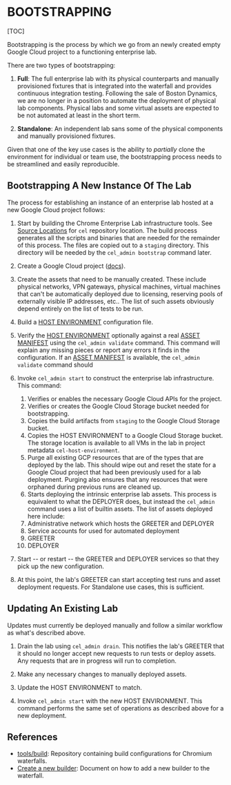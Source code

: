 # BOOTSTRAPPING

[TOC]

Bootstrapping is the process by which we go from an newly created empty Google
Cloud project to a functioning enterprise lab.

There are two types of bootstrapping:


1.   **Full**: The full enterprise lab with its physical counterparts and
     manually provisioned fixtures that is integrated into the waterfall and
     provides continuous integration testing. Following the sale of Boston
     Dynamics, we are no longer in a position to automate the deployment of
     physical lab components.  Physical labs and some virtual assets are
     expected to be not automated at least in the short term.

1.   **Standalone**: An independent lab sans some of the physical components and
     manually provisioned fixtures.

Given that one of the key use cases is the ability to *partially* clone the
environment for individual or team use, the bootstrapping process needs to be
streamlined and easily reproducible.


## Bootstrapping A New Instance Of The Lab

The process for establishing an instance of an enterprise lab hosted at a new
Google Cloud project follows:


1.  Start by building the Chrome Enterprise Lab infrastructure tools. See
    [Source Locations][] for `cel` repository location. The build process
    generates all the scripts and binaries that are needed for the remainder of
    this process.  The files are copied out to a `staging` directory. This
    directory will be needed by the `cel_admin bootstrap` command later.

1.  Create a Google Cloud project
    ([docs](https://cloud.google.com/resource-manager/docs/creating-managing-projects)).

1.  Create the assets that need to be manually created. These include physical
    networks, VPN gateways, physical machines, virtual machines that can't be
    automatically deployed due to licensing, reserving pools of externally
    visible IP addresses, etc.. The list of such assets obviously depend
    entirely on the list of tests to be run.

1.  Build a [HOST ENVIRONMENT][] configuration file.

1.  Verify the [HOST ENVIRONMENT][] optionally against a real [ASSET MANIFEST][]
    using the `cel_admin validate` command. This command will explain any
    missing pieces or report any errors it finds in the configuration. If an
    [ASSET MANIFEST][] is available, the `cel_admin validate` command should

1.  Invoke `cel_admin start` to construct the enterprise lab infrastructure.
    This command:

    1.  Verifies or enables the necessary Google Cloud APIs for the project.
    1.  Verifies or creates the Google Cloud Storage bucket needed for
    bootstrapping.
    1.  Copies the build artifacts from `staging` to the Google Cloud Storage
    bucket.
    1.  Copies the HOST ENVIRONMENT to a Google Cloud Storage bucket. The
    storage location is available to all VMs in the lab in project metadata
    `cel-host-environment`.
    1.  Purge all existing GCP resources that are of the types that are deployed
    by the lab. This should wipe out and reset the state for a Google Cloud
    project that had been previously used for a lab deployment. Purging also
    ensures that any resources that were orphaned during previous runs are
    cleaned up.
    1.  Starts deploying the intrinsic enterprise lab assets. This process is
	equivalent to what the DEPLOYER does, but instead the `cel_admin`
	command uses a list of builtin assets. The list of assets deployed here
	include:
	1.  Administrative network which hosts the GREETER and DEPLOYER
	1.  Service accounts for used for automated deployment
	1.  GREETER
	1.  DEPLOYER

1.  Start -- or restart -- the GREETER and DEPLOYER services so that they pick
    up the new configuration.

1.  At this point, the lab's GREETER can start accepting test runs and asset
    deployment requests. For Standalone use cases, this is sufficient.


## Updating An Existing Lab

Updates must currently be deployed manually and follow a similar workflow as
what's described above.


1.  Drain the lab using `cel_admin drain`. This notifies the lab's GREETER that
    it should no longer accept new requests to run tests or deploy assets. Any
    requests that are in progress will run to completion.

1.  Make any necessary changes to manually deployed assets.

1.  Update the HOST ENVIRONMENT to match.

1.  Invoke `cel_admin start` with the new HOST ENVIRONMENT. This command
    performs the same set of operations as described above for a new deployment.



## References

*   [tools/build](https://chromium.googlesource.com/chromium/tools/build/): Repository containing build configurations for Chromium waterfalls.
*   [Create a new builder](https://chromium.googlesource.com/chromium/tools/build/+/master/scripts/slave/recipe_modules/chromium_tests/chromium_recipe.md): Document on how to add a new builder to the waterfall.


<!-- INCLUDE index.md (51 lines) -->
<!--
Index of tags used throughout the documentation. This list lives in
/docs/index.md and is included in all documents that depend on these tags.

In order to update the tags:

   1. Update `/docs/index.md`
   2. Run the following command from the root of the source tree:

         ./build.py format

Keep the tags below sorted.
-->

[ASSET MANIFEST]: design-summary.md#asset-manifest
[Additional Considerations]: background.md#additional-considerations
[Asset Description Schema]: schema-guidelines.md
[Asset Example]: /examples/schema/ad/one-domain.asset.textpb
[Background]: background.md
[Bootstrapping]: bootstrapping.md
[Concepts]: design-summary.md#concepts
[DEPLOYER]: design-summary.md#deployer
[Deploying Scripted Assets]: deployment.md#deploying-scripted-assets
[Deployment Details]: deployment.md
[Deployment Overview]: deployment.md#overview
[Design]: design-summary.md
[Frameworks/Tools Used]: background.md#tools-used
[GREETER]: design-summary.md#greeter
[Google Services]: google-services.md
[HOST ENVIRONMENT]: design-summary.md#host-environment
[HOST TEST RUNNER]: design-summary.md#host-test-runner
[Host Example]: /examples/schema/ad/one-domain.host.textpb
[ISOLATE]: design-summary.md#isolate
[Integration With Chromium Waterfall]: chrome-ci-integration.md
[Objective]: design-summary.md#objective
[On-Premise Fixtures]: on-premise-fixtures.md
[Private Google Compute Images]: private-images.md
[SYSTEM TEST RUNNER]: design-summary.md#system-test-runner
[Scalability]: scalability.md
[Schema References]: schema-guidelines.md#references
[Schema Validation]: schema-guidelines.md#validation
[Inline References]: schema-guidelines.md#inline-references
[Source Locations]: source-locations.md
[TEST HOST]: design-summary.md#test-host
[TEST]: design-summary.md#test
[The Product]: design-summary.md#the-product
[Use Cases]: background.md#use-cases
[Workflows]: workflows.md
[cel_bot]: design-summary.md#cel_bot
[cel_py]: design-summary.md#cel_py

